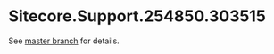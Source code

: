 # Sitecore.Support.254850.303515

See [master branch](https://github.com/sitecoresupport/Sitecore.Support.254850.303515) for details.